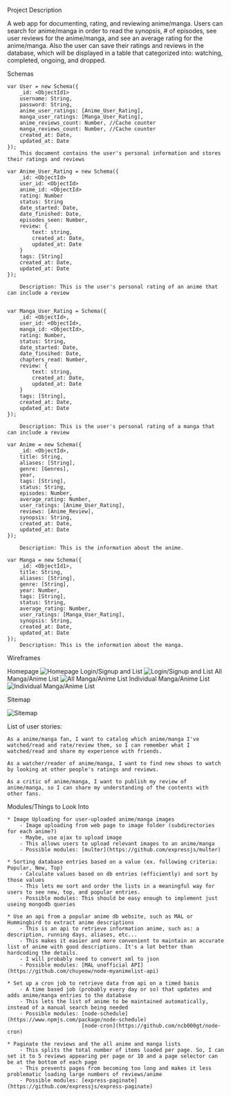 Project Description
	
A web app for documenting, rating, and reviewing anime/manga. Users can search for anime/manga in order to read the synopsis, # of episodes, see user reviews for the anime/manga, and see an average rating for the anime/manga. 
Also the user can save their ratings and reviews in the database, which will be displayed in a table that categorized into: watching, completed, ongoing, and dropped.

Schemas

	var User = new Schema({
		_id: <ObjectId1>
		username: String,
		password: String,
		anime_user_ratings: [Anime_User_Rating],
		manga_user_ratings: [Manga_User_Rating],
		anime_reviews_count: Number, //Cache counter
		manga_reviews_count: Number, //Cache counter
		created_at: Date,
		updated_at: Date
	});
		This document contains the user's personal information and stores their ratings and reviews

	var Anime_User_Rating = new Schema({
		_id: <ObjectId>
		user_id: <ObjectId>
		anime_id: <ObjectId>
		rating: Number
		status: String
		date_started: Date,
		date_finished: Date,
		episodes_seen: Number,
		review: {
			text: string,
			created_at: Date,
			updated_at: Date
		}
		tags: [String]
		created_at: Date,
		updated_at: Date
	});

		Description: This is the user's personal rating of an anime that can include a review

		
	var Manga_User_Rating = Schema({
		_id: <ObjectId>,
		user_id: <ObjectId>,
		manga_id: <ObjectId>,
		rating: Number,
		status: String,
		date_started: Date,
		date_finsihed: Date,
		chapters_read: Number,
		review: {
			text: string,
			created_at: Date,
			updated_at: Date
		}
		tags: [String],
		created_at: Date,
		updated_at: Date
	});

		Description: This is the user's personal rating of a manga that can include a review

	var Anime = new Schema({
		_id: <ObjectId>,
		title: String,
		aliases: [String],
		genre: [Genres],
		year,
		tags: [String],
		status: String,
		episodes: Number,
		average_rating: Number,
		user_ratings: [Anime_User_Rating],
		reviews: [Anime_Review],
		synopsis: String,
		created_at: Date,
		updated_at: Date
	});

		Description: This is the information about the anime.

	var Manga = new Schema({
		_id: <ObjectId1>,
		title: String,
		aliases: [String],
		genre: [String],
		year: Number,
		tags: [String],
		status: String,
		average_rating: Number,
		user_ratings: [Manga_User_Rating],
		synopsis: String,
		created_at: Date,
		updated_at: Date
	});
		Description: This is the information about the manga.

Wireframes

Homepage
![Homepage](/documentation/homepage.jpg)
Login/Signup and List
![Login/Signup and List](/documentation/login_signup_list.jpg)
All Manga/Anime List
![All Manga/Anime List](/documentation/all_manga_anime.jpg)
Individual Manga/Anime List
![Individual Manga/Anime List](/documentation/page_for_individual_anime_manga.jpg)


Sitemap

![Sitemap](/documentation/AIT_FinalProjectSitemap.png)


List of user stories:

	As a anime/manga fan, I want to catalog which anime/manga I've watched/read and rate/review them, so I can remember what I watched/read and share my experience with friends.

	As a watcher/reader of anime/manga, I want to find new shows to watch by looking at other people's ratings and reviews.

	As a critic of anime/manga, I want to publish my review of anime/manga, so I can share my understanding of the contents with other fans.

Modules/Things to Look Into

	* Image Uploading for user-uploaded anime/manga images
		- Image uploading from web page to image folder (subdirectories for each anime?)
		- Maybe, use ajax to upload image
		- This allows users to upload relevant images to an anime/manga
		- Possible modules: [multer](https://github.com/expressjs/multer)

	* Sorting database entries based on a value (ex. following criteria: Popular, New, Top)
		- Calculate values based on db entries (efficiently) and sort by those values
		- This lets me sort and order the lists in a meaningful way for users to see new, top, and popular entries.
		- Possible modules: This should be easy enough to implement just useing mongodb queries

	* Use an api from a popular anime db website, such as MAL or Hummingbird to extract anime descriptions
		- This is an api to retrieve information anime, such as: a description, running days, aliases, etc...
		- This makes it easier and more convenient to maintain an accurate list of anime with good descriptions. It's a lot better than hardcoding the details.
		- I will probably need to convert xml to json
		- Possible modules: [MAL unofficial API](https://github.com/chuyeow/node-myanimelist-api)

	* Set up a cron job to retrieve data from api on a timed basis
		- A time based job (probably every day or so) that updates and adds anime/manga entries to the database
		- This lets the list of anime to be maintained automatically, instead of a manual search being needed
		- Possible modules: [node-schedule](https://www.npmjs.com/package/node-schedule)
							[node-cron](https://github.com/ncb000gt/node-cron)

	* Paginate the reviews and the all anime and manga lists
		- This splits the total number of items loaded per page. So, I can set it to 5 reviews appearing per page or 10 and a page selector can be at the bottom of each page
		- This prevents pages from becoming too long and makes it less problematic loading large numbers of reviews/anime
		- Possible modules: [express-paginate](https://github.com/expressjs/express-paginate)


	

